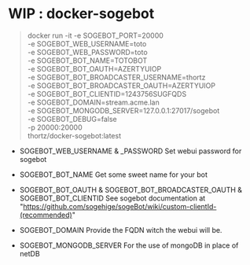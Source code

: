 # WIP : docker-sogebot

> docker run -it -e SOGEBOT_PORT=20000 \
	-e SOGEBOT_WEB_USERNAME=toto \
	-e SOGEBOT_WEB_PASSWORD=toto \
	-e SOGEBOT_BOT_NAME=TOTOBOT \
	-e SOGEBOT_BOT_OAUTH=AZERTYUIOP \
	-e SOGEBOT_BOT_BROADCASTER_USERNAME=thortz \
	-e SOGEBOT_BOT_BROADCASTER_OAUTH=AZERTYUIOP \
	-e SOGEBOT_BOT_CLIENTID=1243756SUGFQDS \
	-e SOGEBOT_DOMAIN=stream.acme.lan \
	-e SOGEBOT_MONGODB_SERVER=127.0.0.1:27017/sogebot \
	-e SOGEBOT_DEBUG=false \
	-p 20000:20000 \
	thortz/docker-sogebot:latest


- SOGEBOT_WEB_USERNAME & _PASSWORD
Set webui password for sogebot

- SOGEBOT_BOT_NAME
Get some sweet name for your bot

- SOGEBOT_BOT_OAUTH & SOGEBOT_BOT_BROADCASTER_OAUTH & SOGEBOT_BOT_CLIENTID
See sogebot documentation at "https://github.com/sogehige/sogeBot/wiki/custom-clientId-(recommended)"

- SOGEBOT_DOMAIN
Provide the FQDN witch the webui will be.

- SOGEBOT_MONGODB_SERVER
For the use of mongoDB in place of netDB


